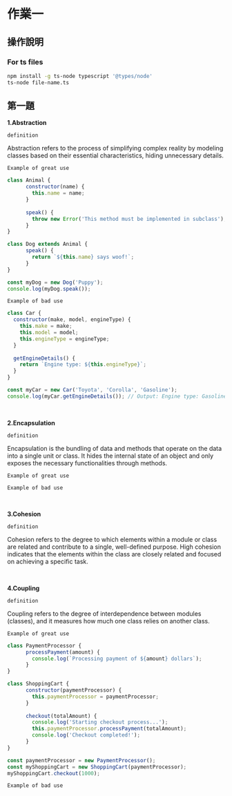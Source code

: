 # 作業一

## 操作說明

### For ts files

```bash
npm install -g ts-node typescript '@types/node'
ts-node file-name.ts
```

## 第一題
**1.Abstraction**

`definition` 

Abstraction refers to the process of simplifying complex reality by modeling classes based on their essential characteristics, hiding unnecessary details.

`Example of great use`
```javascript
class Animal {
      constructor(name) {
        this.name = name;
      }
      
      speak() {
        throw new Error('This method must be implemented in subclass');
      }
}

class Dog extends Animal {
      speak() {
        return `${this.name} says woof!`;
      }
}

const myDog = new Dog('Puppy');
console.log(myDog.speak());
```

`Example of bad use`
```javascript
class Car {
  constructor(make, model, engineType) {
    this.make = make;
    this.model = model;
    this.engineType = engineType;
  }
  
  getEngineDetails() {
    return `Engine type: ${this.engineType}`;
  }
}

const myCar = new Car('Toyota', 'Corolla', 'Gasoline');
console.log(myCar.getEngineDetails()); // Output: Engine type: Gasoline
```

<br>

**2.Encapsulation**

`definition` 

Encapsulation is the bundling of data and methods that operate on the data into a single unit or class. It hides the internal state of an object and only exposes the necessary functionalities through methods.

`Example of great use`

`Example of bad use`

<br>

**3.Cohesion**

`definition` 

Cohesion refers to the degree to which elements within a module or class are related and contribute to a single, well-defined purpose. High cohesion indicates that the elements within the class are closely related and focused on achieving a specific task.

<br>

**4.Coupling**

`definition` 

Coupling refers to the degree of interdependence between modules (classes), and it measures how much one class relies on another class.

`Example of great use`
```javascript
class PaymentProcessor {
      processPayment(amount) {
        console.log(`Processing payment of ${amount} dollars`);
      }
}

class ShoppingCart {
      constructor(paymentProcessor) {
        this.paymentProcessor = paymentProcessor;
      }
      
      checkout(totalAmount) {
        console.log('Starting checkout process...');
        this.paymentProcessor.processPayment(totalAmount);
        console.log('Checkout completed!');
      }
}

const paymentProcessor = new PaymentProcessor();
const myShoppingCart = new ShoppingCart(paymentProcessor);
myShoppingCart.checkout(1000); 
```

`Example of bad use`

<br>
